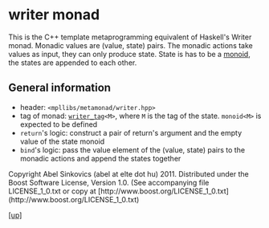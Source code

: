 # writer monad

This is the C++ template metaprogramming equivalent of Haskell's Writer monad.
Monadic values are (value, state) pairs. The monadic actions take values as
input, they can only produce state. State is has to be a [monoid](monoid.html),
the states are appended to each other.

## General information

* header: `<mpllibs/metamonad/writer.hpp>`
* tag of monad: [`writer_tag`](writer_tag.html)`<M>`, where `M` is the tag of
  the state. `monoid<M>` is expected to be defined
* `return`'s logic: construct a pair of return's argument and the empty value of
  the state monoid
* `bind`'s logic: pass the value element of the (value, state) pairs to the
  monadic actions and append the states together

<p class="copyright">
Copyright Abel Sinkovics (abel at elte dot hu) 2011.
Distributed under the Boost Software License, Version 1.0.
(See accompanying file LICENSE_1_0.txt or copy at
[http://www.boost.org/LICENSE_1_0.txt](http://www.boost.org/LICENSE_1_0.txt)
</p>

[[up]](reference.html)


